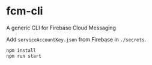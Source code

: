 # fcm-cli

A generic CLI for Firebase Cloud Messaging

Add `serviceAccountKey.json` from Firebase in `./secrets`.

```bash
npm install
npm run start
```

